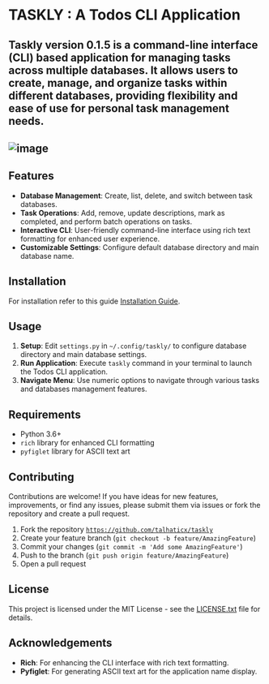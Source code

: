 # TASKLY : A Todos CLI Application 

**Taskly** version 0.1.5 is a command-line interface (CLI) based application for managing tasks across multiple databases. It allows users to create, manage, and organize tasks within different databases, providing flexibility and ease of use for personal task management needs.
---

![image](https://github.com/user-attachments/assets/32721059-54c0-4383-b53a-4ba6580346e2)
---
## Features

- **Database Management**: Create, list, delete, and switch between task databases.
- **Task Operations**: Add, remove, update descriptions, mark as completed, and perform batch operations on tasks.
- **Interactive CLI**: User-friendly command-line interface using rich text formatting for enhanced user experience.
- **Customizable Settings**: Configure default database directory and main database name.

## Installation

For installation refer to this guide [Installation Guide](install.md).

## Usage

1. **Setup**: Edit `settings.py` in `~/.config/taskly/` to configure database directory and main database settings.
2. **Run Application**: Execute `taskly` command in your terminal to launch the Todos CLI application.
3. **Navigate Menu**: Use numeric options to navigate through various tasks and databases management features.

## Requirements

- Python 3.6+
- `rich` library for enhanced CLI formatting
- `pyfiglet` library for ASCII text art

## Contributing

Contributions are welcome! If you have ideas for new features, improvements, or find any issues, please submit them via issues or fork the repository and create a pull request.

1. Fork the repository [`https://github.com/talhaticx/taskly`](https://github.com/talhaticx/taskly)
2. Create your feature branch (`git checkout -b feature/AmazingFeature`)
3. Commit your changes (`git commit -m 'Add some AmazingFeature'`)
4. Push to the branch (`git push origin feature/AmazingFeature`)
5. Open a pull request

## License

This project is licensed under the MIT License - see the [LICENSE.txt](LICENSE.txt) file for details.

## Acknowledgements

- **Rich**: For enhancing the CLI interface with rich text formatting.
- **Pyfiglet**: For generating ASCII text art for the application name display.
